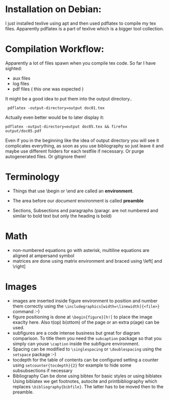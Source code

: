 # Installation on Debian:

I just installed texlive using apt and then used pdflatex to compile my tex files.
Apparently pdflatex is a part of texlive which is a bigger tool collection.

# Compilation Workflow:

Apparently a lot of files spawn when you compile tex code. 
So far I have sighted:
 - aux files
 - log files
 - pdf files ( this one was expected )

 It might be a good idea to put them into the output directory..
 ```
  pdflatex -output-directory=output doc01.tex

 ```
Actually even better would be to later display it:
```
pdflatex -output-directory=output doc05.tex && firefox output/doc05.pdf
```

Even if you in the beginning like the idea of output directory you will see it complicates everything,
as soon as you use bibliography so just leave it and maybe use different folders for each testfile if necessary.
Or purge autogenerated files. 
Or gitignore them!
 # Terminology
 - Things that use \\begin or \\end are called an **environment**.
 
 - The area before our *document* environment is called **preamble**

 - Sections, Subsections and paragraphs 
   (paragr. are not numbered and similar to bold text but only the heading is bold)

# Math
 - non-numbered equations go with asterisk, multiline equations are aligned at ampersand symbol
 - matrices are done using matrix environment and braced using \\left\[ and \\right\]
 
 # Images
 - images are inserted inside figure environment to position and number them correctly using the `\includegraphics[width=\linewidth]{<file>}` command :-)
 - figure positioning is done at `\begin{figure}[h!]` to place the image exaclty here. Also t(op) b(ottom) of the page or an extra p(age) can be used.
 - subfigures are a code intense business but great for diagram comparison. To title them you need the `subcaption` package so that you simply can youse `\caption` inside the subfigure environment. 
 - Spacing can be modified to `\singlespacing` or `\doublespacing` using the `setspace` package :-)
 - tocdepth for the table of contents can be configured setting a counter using `setcounter{tocdepth}{2}` for example to hide some subsubsections if necessary
 - Bibliography
   Can be done using bibtex for basic styles or using biblatex
   Using biblatex we get footnotes, autocite and printbibliography which replaces `\bibliography{bibfile}`. The latter has to be moved then to the preamble.
   
